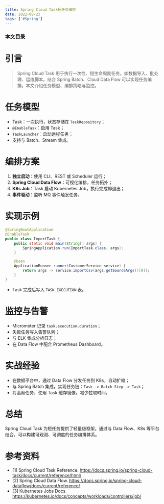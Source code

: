 ```yaml
---
title: Spring Cloud Task短任务编排
date: 2022-08-23
tags: ['#Spring']
---
```


### 本文目录
<!-- toc -->

# 引言
> Spring Cloud Task 用于执行一次性、短生命周期任务，如数据导入、批处理、运维脚本。结合 Spring Batch、Cloud Data Flow 可以实现任务编排。本文介绍任务模型、编排策略与监控。

# 任务模型
- Task：一次执行，状态存储在 `TaskRepository`；
- `@EnableTask`：启用 Task；
- `TaskLauncher`：启动远程任务；
- 支持与 Batch、Stream 集成。

# 编排方案
1. **独立启动**：使用 CLI、REST 或 Scheduler 运行；
2. **Spring Cloud Data Flow**：可视化编排，任务拓扑；
3. **K8s Job**：Task 启动 Kubernetes Job，执行完成即退出；
4. **事件驱动**：监听 MQ 事件触发任务。

# 实现示例
```java
@SpringBootApplication
@EnableTask
public class ImportTask {
    public static void main(String[] args) {
        SpringApplication.run(ImportTask.class, args);
    }

    @Bean
    ApplicationRunner runner(CustomerService service) {
        return args -> service.importCsv(args.getSourceArgs()[0]);
    }
}
```
- Task 完成后写入 `TASK_EXECUTION` 表。

# 监控与告警
- Micrometer 记录 `task.execution.duration`；
- 失败任务写入告警队列；
- 与 ELK 集成分析日志；
- 在 Data Flow 中配合 Prometheus Dashboard。

# 实战经验
- 在数据平台中，通过 Data Flow 分发任务到 K8s，自动扩缩；
- 与 Spring Batch 集成，实现任务链：`Task -> Batch Step -> Task`；
- 对高频任务，使用 Task 缓存镜像，减少拉取时间。

# 总结
Spring Cloud Task 为短任务提供了轻量级框架。通过与 Data Flow、K8s 等平台结合，可以构建可观测、可调度的任务编排体系。

# 参考资料
- [1] Spring Cloud Task Reference. https://docs.spring.io/spring-cloud-task/docs/current/reference/html/
- [2] Spring Cloud Data Flow. https://docs.spring.io/spring-cloud-dataflow/docs/current/reference/
- [3] Kubernetes Jobs Docs. https://kubernetes.io/docs/concepts/workloads/controllers/job/
